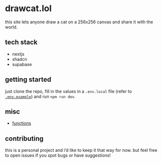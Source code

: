 # drawcat.lol

this site lets anyone draw a cat on a 256x256 canvas and share it with the world.

## tech stack

-   nextjs
-   shadcn
-   supabase

## getting started

just clone the repo, fill in the values in a `.env.local` file (refer to [`.env.example`](/.env.example)) and run `npm run dev`.

## misc
-   [functions](https://github.com/drawcat-lol/functions)

## contributing

this is a personal project and i’d like to keep it that way for now. but feel free to open issues if you spot bugs or have suggestions!
